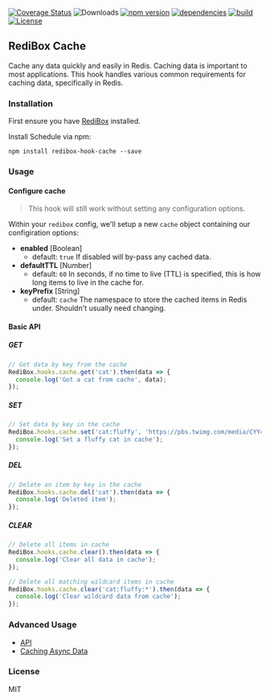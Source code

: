 [![Coverage Status](https://coveralls.io/repos/github/redibox/cache/badge.svg?branch=master)](https://coveralls.io/github/redibox/cache?branch=master)
![Downloads](https://img.shields.io/npm/dt/redibox-hook-cache.svg)
[![npm version](https://img.shields.io/npm/v/redibox-hook-cache.svg)](https://www.npmjs.com/package/redibox-hook-cache)
[![dependencies](https://img.shields.io/david/redibox/cache.svg)](https://david-dm.org/redibox/cache)
[![build](https://travis-ci.org/redibox/cache.svg)](https://travis-ci.org/redibox/cache)
[![License](https://img.shields.io/npm/l/redibox-hook-cache.svg)](/LICENSE)

## RediBox Cache

Cache any data quickly and easily in Redis. Caching data is important to most applications. This hook handles various common requirements for caching data, specifically in Redis.

### Installation

First ensure you have [RediBox](https://github.com/redibox/core) installed.

Install Schedule via npm:

`npm install redibox-hook-cache --save`

### Usage

#### Configure cache

> This hook will still work without setting any configuration options.

Within your `redibox` config, we'll setup a new `cache` object containing our configiration options:

- **enabled** [Boolean]
  - default: `true`
If disabled will by-pass any cached data.
- **defaultTTL** [Number]
  - default: `60`
In seconds, if no time to live (TTL) is specified, this is how long items to live in the cache for.
- **keyPrefix** [String]
  - default: `cache`
The namespace to store the cached items in Redis under. Shouldn't usually need changing.

#### Basic API

##### GET
```javascript
// Get data by key from the cache
RediBox.hooks.cache.get('cat').then(data => {
  console.log('Got a cat from cache', data);
});
```

##### SET
```javascript
// Set data by key in the cache
RediBox.hooks.cache.set('cat:fluffy', 'https://pbs.twimg.com/media/CYY44mYWMAATghb.jpg:small').then(() => {
  console.log('Set a fluffy cat in cache');
});
```

##### DEL
```javascript
// Delete an item by key in the cache
RediBox.hooks.cache.del('cat').then(data => {
  console.log('Deleted item');
});
```

##### CLEAR
```javascript
// Delete all items in cache
RediBox.hooks.cache.clear().then(data => {
  console.log('Clear all data in cache');
});

// Delete all matching wildcard items in cache
RediBox.hooks.cache.clear('cat:fluffy:*').then(data => {
  console.log('Clear wildcard data from cache');
});
```

### Advanced Usage

- [API](https://github.com/redibox/cache/blob/master/docs/api.md)
- [Caching Async Data](https://github.com/redibox/cache/blob/master/docs/caching-async-data.md)

### License

MIT

